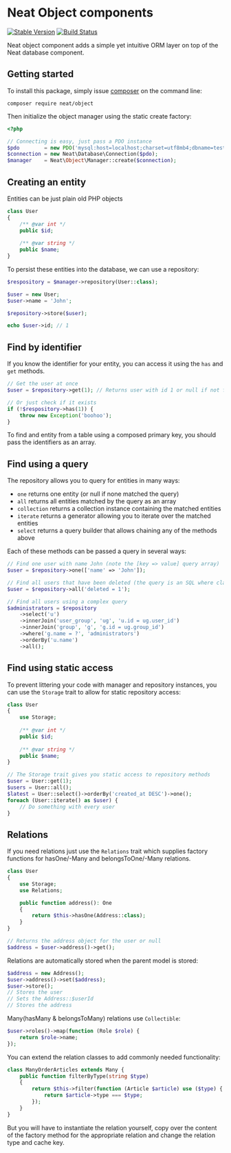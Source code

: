 # Neat Object components

[![Stable Version](https://poser.pugx.org/neat/object/version)](https://packagist.org/packages/neat/object)
[![Build Status](https://travis-ci.org/neat-php/object.svg?branch=master)](https://travis-ci.org/neat-php/object)

Neat object component adds a simple yet intuitive ORM layer on top of the Neat database component.

## Getting started

To install this package, simply issue [composer](https://getcomposer.org) on the
command line:
```
composer require neat/object
```


Then initialize the object manager using the static create factory:
```php
<?php

// Connecting is easy, just pass a PDO instance
$pdo        = new PDO('mysql:host=localhost;charset=utf8mb4;dbname=test', 'username', 'password');
$connection = new Neat\Database\Connection($pdo);
$manager    = Neat\Object\Manager::create($connection);
```

## Creating an entity
Entities can be just plain old PHP objects
```php
class User
{
    /** @var int */
    public $id;
    
    /** @var string */
    public $name;
}
```

To persist these entities into the database, we can use a repository:
```php
$respository = $manager->repository(User::class);

$user = new User;
$user->name = 'John';

$repository->store($user);

echo $user->id; // 1
```

## Find by identifier
If you know the identifier for your entity, you can access it using the
`has` and `get` methods.
```php
// Get the user at once
$user = $repository->get(1); // Returns user with id 1 or null if not found

// Or just check if it exists
if (!$respository->has(1)) {
    throw new Exception('boohoo');
}
```
To find and entity from a table using a composed primary key, you should pass
the identifiers as an array.

## Find using a query 
The repository allows you to query for entities in many ways:
* `one` returns one entity (or null if none matched the query)
* `all` returns all entities matched by the query as an array
* `collection` returns a collection instance containing the matched
  entities
* `iterate` returns a generator allowing you to iterate over the matched
  entities
* `select` returns a query builder that allows chaining any of the methods
  above

Each of these methods can be passed a query in several ways:
```php
// Find one user with name John (note the [key => value] query array)
$user = $repository->one(['name' => 'John']);

// Find all users that have been deleted (the query is an SQL where clause)
$user = $repository->all('deleted = 1');

// Find all users using a complex query
$administrators = $repository
    ->select('u')
    ->innerJoin('user_group', 'ug', 'u.id = ug.user_id')
    ->innerJoin('group', 'g', 'g.id = ug.group_id')
    ->where('g.name = ?', 'administrators')
    ->orderBy('u.name')
    ->all();
```

## Find using static access
To prevent littering your code with manager and repository instances, you can
use the `Storage` trait to allow for static repository access:
```php
class User
{
    use Storage;
    
    /** @var int */
    public $id;
    
    /** @var string */
    public $name;
}

// The Storage trait gives you static access to repository methods
$user = User::get(1);
$users = User::all();
$latest = User::select()->orderBy('created_at DESC')->one();
foreach (User::iterate() as $user) {
    // Do something with every user
}
```

## Relations
If you need relations just use the `Relations` trait which supplies factory functions
for hasOne/-Many and belongsToOne/-Many relations.
```php
class User
{
    use Storage;
    use Relations;

    public function address(): One
    {
        return $this->hasOne(Address::class);
    }
}

// Returns the address object for the user or null
$address = $user->address()->get();
```
Relations are automatically stored when the parent model is stored:
```php
$address = new Address();
$user->address()->set($address);
$user->store();
// Stores the user
// Sets the Address::$userId
// Stores the address
```
Many(hasMany & belongsToMany) relations use `Collectible`:
```php
$user->roles()->map(function (Role $role) {
    return $role->name;
});
```
You can extend the relation classes to add commonly needed functionality:
```php
class ManyOrderArticles extends Many {
    public function filterByType(string $type)
    {
        return $this->filter(function (Article $article) use ($type) {
            return $article->type === $type;
        });
    }
}
```
But you will have to instantiate the relation yourself, copy over the content of the factory method for the appropriate relation and change the relation type and cache key.
